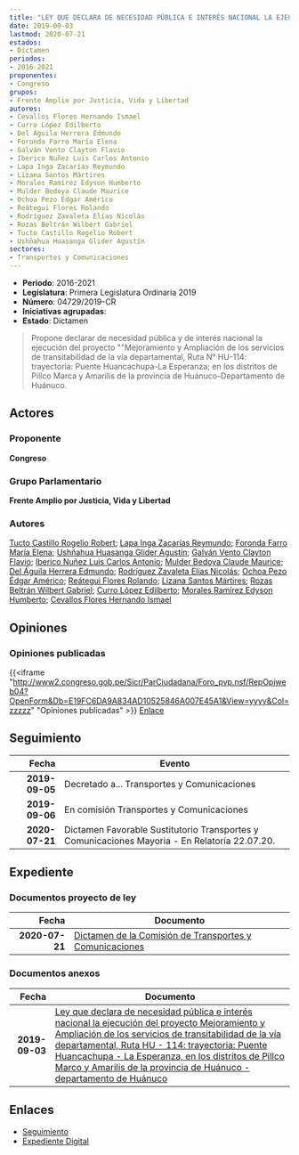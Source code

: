 ```yaml
---
title: "LEY QUE DECLARA DE NECESIDAD PÚBLICA E INTERÉS NACIONAL LA EJECUCIÓN DEL PROYECTO 'MEJORAMIENTO Y AMPLIACIÓN DE LOS SERVICIOS DE TRANSITABILIDAD DE LA VÍA DEPARTAMENTAL, RUTA N° HU-114.-TRAYECTORIA.-PUENTE HUANCACHUPA-LA ESPERANZA, EN LOS DISTRITOS DE PILLCO MARCA Y AMARILIS DE LA PROVINCIA DE HUÁNUCO-DEPARTAMENTO DE HUÁNUCO"
date: 2019-09-03
lastmod: 2020-07-21
estados:
- Dictamen
periodos:
- 2016-2021
proponentes:
- Congreso
grupos:
- Frente Amplio por Justicia, Vida y Libertad
autores:
- Cevallos Flores Hernando Ismael
- Curro López Edilberto
- Del Águila Herrera Edmundo
- Foronda Farro María Elena
- Galván Vento Clayton Flavio
- Iberico Nuñez Luis Carlos Antonio
- Lapa Inga Zacarías Reymundo
- Lizana Santos Mártires
- Morales Ramírez Edyson Humberto
- Mulder Bedoya Claude Maurice
- Ochoa Pezo Édgar Américo
- Reátegui Flores Rolando
- Rodríguez Zavaleta Elías Nicolás
- Rozas Beltrán Wilbert Gabriel
- Tucto Castillo Rogelio Robert
- Ushñahua Huasanga Glider Agustín
sectores:
- Transportes y Comunicaciones
---
```

- **Periodo**: 2016-2021
- **Legislatura**: Primera Legislatura Ordinaria 2019
- **Número**: 04729/2019-CR
- **Iniciativas agrupadas**: 
- **Estado**: Dictamen

> Propone declarar de necesidad pública y de interés nacional la ejecución del proyecto ""Mejoramiento y Ampliación de los servicios de transitabilidad de la vía departamental, Ruta N° HU-114: trayectoria: Puente Huancachupa-La Esperanza; en los distritos de Pillco Marca y Amarilis de la provincia de Huánuco-Departamento de Huánuco.


## Actores

### Proponente

**Congreso**

### Grupo Parlamentario

**Frente Amplio por Justicia, Vida y Libertad**

### Autores

[Tucto Castillo Rogelio Robert](mailto:mailto:rtucto@congreso.gob.pe); [Lapa Inga Zacarías Reymundo](mailto:mailto:zlapa@congreso.gob.pe); [Foronda Farro María Elena](mailto:mailto:mforonda@congreso.gob.pe); [Ushñahua Huasanga Glider Agustín](mailto:mailto:gushnahua@congreso.gob.pe); [Galván Vento Clayton Flavio](mailto:mailto:cgalvan@congreso.gob.pe); [Iberico Nuñez Luis Carlos Antonio](mailto:mailto:); [Mulder Bedoya Claude Maurice](mailto:mailto:mmulder@congreso.gob.pe); [Del Águila Herrera Edmundo](mailto:mailto:edelaguila@congreso.gob.pe); [Rodríguez Zavaleta Elías Nicolás](mailto:mailto:erodriguez@congreso.gob.pe); [Ochoa Pezo Édgar Américo](mailto:mailto:eochoa@congreso.gob.pe); [Reátegui Flores Rolando](mailto:mailto:rreategui@congreso.gob.pe); [Lizana Santos Mártires](mailto:mailto:mlizana@congreso.gob.pe); [Rozas Beltrán Wilbert Gabriel](mailto:mailto:wrozas@congreso.gob.pe); [Curro López Edilberto](mailto:mailto:ecurro@congreso.gob.pe); [Morales Ramírez Edyson Humberto](mailto:mailto:emorales@congreso.gob.pe); [Cevallos Flores Hernando Ismael](mailto:mailto:hcevallos@congreso.gob.pe)

## Opiniones

### Opiniones publicadas

{{<iframe "http://www2.congreso.gob.pe/Sicr/ParCiudadana/Foro_pvp.nsf/RepOpiweb04?OpenForm&Db=E19FC6DA9A834AD10525846A007E45A1&View=yyyy&Col=zzzzz" "Opiniones publicadas" >}}
[Enlace](http://www2.congreso.gob.pe/Sicr/ParCiudadana/Foro_pvp.nsf/RepOpiweb04?OpenForm&Db=E19FC6DA9A834AD10525846A007E45A1&View=yyyy&Col=zzzzz)


## Seguimiento

| Fecha | Evento |
|------:|--------|
| **2019-09-05** | Decretado a... Transportes y Comunicaciones |
| **2019-09-06** | En comisión Transportes y Comunicaciones |
| **2020-07-21** | Dictamen Favorable Sustitutorio Transportes y Comunicaciones Mayoria - En Relatoría 22.07.20. |

## Expediente

### Documentos proyecto de ley

| Fecha | Documento |
|------:|-----------|
| **2020-07-21** | [Dictamen de la Comisión de Transportes y Comunicaciones](http://www.leyes.congreso.gob.pe/Documentos/2016_2021/Dictamenes/Proyectos_de_Ley/04729DC23MAY20200721.pdf) |

### Documentos anexos

| Fecha | Documento |
|------:|-----------|
| **2019-09-03** | [Ley que declara de necesidad pública e interés nacional la ejecución del proyecto Mejoramiento y Ampliación de los servicios de transitabilidad de la vía departamental, Ruta HU - 114: trayectoria: Puente Huancachupa - La Esperanza, en los distritos de Pillco Marco y Amarilis de la provincia de Huánuco - departamento de Huánuco](http://www.leyes.congreso.gob.pe/Documentos/2016_2021/Proyectos_de_Ley_y_de_Resoluciones_Legislativas/PL0472920190903.pdf) |

## Enlaces

- [Seguimiento](http://www2.congreso.gob.pe/Sicr/TraDocEstProc/CLProLey2016.nsf/f7fff46988ca05b1052578e100829cc7/2ca7c6146372afb90525846b0007401d?OpenDocument)
- [Expediente Digital](http://www2.congreso.gob.pe/Sicr/TraDocEstProc/Expvirt_2011.nsf/visbusqptramdoc1621/04729?opendocument)

